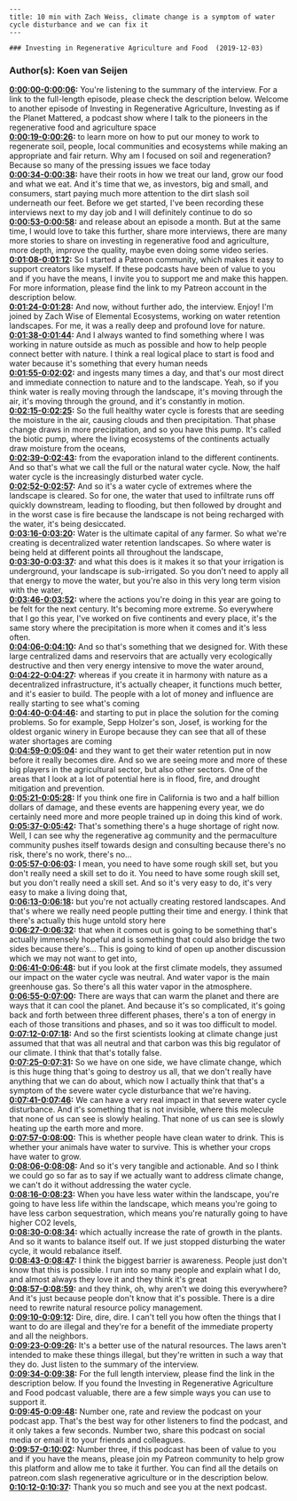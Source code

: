 
    ---
    title: 10 min with Zach Weiss, climate change is a symptom of water cycle disturbance and we can fix it
    ---

    ### Investing in Regenerative Agriculture and Food  (2019-12-03)  
### Author(s): Koen van Seijen  

**[0:00:00-0:00:06](https://investinginregenerativeagriculture.com/2019/02/03/zach-weiss/#t=0:00:00):**  You're listening to the summary of the interview. For a link to the full-length episode, please check the description below.  Welcome to another episode of Investing in Regenerative Agriculture, Investing as if the Planet Mattered,  a podcast show where I talk to the pioneers in the regenerative food and agriculture space  
**[0:00:19-0:00:26](https://investinginregenerativeagriculture.com/2019/02/03/zach-weiss/#t=0:00:19):**  to learn more on how to put our money to work to regenerate soil, people, local communities and ecosystems  while making an appropriate and fair return.  Why am I focused on soil and regeneration? Because so many of the pressing issues we face today  
**[0:00:34-0:00:38](https://investinginregenerativeagriculture.com/2019/02/03/zach-weiss/#t=0:00:34):**  have their roots in how we treat our land, grow our food and what we eat.  And it's time that we, as investors, big and small, and consumers, start paying much more attention to the dirt slash soil underneath our feet.  Before we get started, I've been recording these interviews next to my day job and I will definitely continue to do so  
**[0:00:53-0:00:58](https://investinginregenerativeagriculture.com/2019/02/03/zach-weiss/#t=0:00:53):**  and release about an episode a month. But at the same time, I would love to take this further,  share more interviews, there are many more stories to share on investing in regenerative food and agriculture,  more depth, improve the quality, maybe even doing some video series.  
**[0:01:08-0:01:12](https://investinginregenerativeagriculture.com/2019/02/03/zach-weiss/#t=0:01:08):**  So I started a Patreon community, which makes it easy to support creators like myself.  If these podcasts have been of value to you and if you have the means, I invite you to support me and make this happen.  For more information, please find the link to my Patreon account in the description below.  
**[0:01:24-0:01:28](https://investinginregenerativeagriculture.com/2019/02/03/zach-weiss/#t=0:01:24):**  And now, without further ado, the interview. Enjoy!  I'm joined by Zach Wise of Elemental Ecosystems, working on water retention landscapes.  For me, it was a really deep and profound love for nature.  
**[0:01:38-0:01:44](https://investinginregenerativeagriculture.com/2019/02/03/zach-weiss/#t=0:01:38):**  And I always wanted to find something where I was working in nature outside as much as possible  and how to help people connect better with nature.  I think a real logical place to start is food and water because it's something that every human needs  
**[0:01:55-0:02:02](https://investinginregenerativeagriculture.com/2019/02/03/zach-weiss/#t=0:01:55):**  and ingests many times a day, and that's our most direct and immediate connection to nature and to the landscape.  Yeah, so if you think water is really moving through the landscape, it's moving through the air,  it's moving through the ground, and it's constantly in motion.  
**[0:02:15-0:02:25](https://investinginregenerativeagriculture.com/2019/02/03/zach-weiss/#t=0:02:15):**  So the full healthy water cycle is forests that are seeding the moisture in the air, causing clouds and then precipitation.  That phase change draws in more precipitation, and so you have this pump.  It's called the biotic pump, where the living ecosystems of the continents actually draw moisture from the oceans,  
**[0:02:39-0:02:43](https://investinginregenerativeagriculture.com/2019/02/03/zach-weiss/#t=0:02:39):**  from the evaporation inland to the different continents.  And so that's what we call the full or the natural water cycle.  Now, the half water cycle is the increasingly disturbed water cycle.  
**[0:02:52-0:02:57](https://investinginregenerativeagriculture.com/2019/02/03/zach-weiss/#t=0:02:52):**  And so it's a water cycle of extremes where the landscape is cleared.  So for one, the water that used to infiltrate runs off quickly downstream, leading to flooding,  but then followed by drought and in the worst case is fire because the landscape is not being recharged with the water, it's being desiccated.  
**[0:03:16-0:03:20](https://investinginregenerativeagriculture.com/2019/02/03/zach-weiss/#t=0:03:16):**  Water is the ultimate capital of any farmer.  So what we're creating is decentralized water retention landscapes.  So where water is being held at different points all throughout the landscape,  
**[0:03:30-0:03:37](https://investinginregenerativeagriculture.com/2019/02/03/zach-weiss/#t=0:03:30):**  and what this does is it makes it so that your irrigation is underground, your landscape is sub-irrigated.  So you don't need to apply all that energy to move the water,  but you're also in this very long term vision with the water,  
**[0:03:46-0:03:52](https://investinginregenerativeagriculture.com/2019/02/03/zach-weiss/#t=0:03:46):**  where the actions you're doing in this year are going to be felt for the next century.  It's becoming more extreme. So everywhere that I go this year, I've worked on five continents and every place,  it's the same story where the precipitation is more when it comes and it's less often.  
**[0:04:06-0:04:10](https://investinginregenerativeagriculture.com/2019/02/03/zach-weiss/#t=0:04:06):**  And so that's something that we designed for.  With these large centralized dams and reservoirs that are actually very ecologically destructive  and then very energy intensive to move the water around,  
**[0:04:22-0:04:27](https://investinginregenerativeagriculture.com/2019/02/03/zach-weiss/#t=0:04:22):**  whereas if you create it in harmony with nature as a decentralized infrastructure,  it's actually cheaper, it functions much better, and it's easier to build.  The people with a lot of money and influence are really starting to see what's coming  
**[0:04:40-0:04:46](https://investinginregenerativeagriculture.com/2019/02/03/zach-weiss/#t=0:04:40):**  and starting to put in place the solution for the coming problems.  So for example, Sepp Holzer's son, Josef, is working for the oldest organic winery in Europe  because they can see that all of these water shortages are coming  
**[0:04:59-0:05:04](https://investinginregenerativeagriculture.com/2019/02/03/zach-weiss/#t=0:04:59):**  and they want to get their water retention put in now before it really becomes dire.  And so we are seeing more and more of these big players in the agricultural sector, but also other sectors.  One of the areas that I look at a lot of potential here is in flood, fire, and drought mitigation and prevention.  
**[0:05:21-0:05:28](https://investinginregenerativeagriculture.com/2019/02/03/zach-weiss/#t=0:05:21):**  If you think one fire in California is two and a half billion dollars of damage,  and these events are happening every year,  we do certainly need more and more people trained up in doing this kind of work.  
**[0:05:37-0:05:42](https://investinginregenerativeagriculture.com/2019/02/03/zach-weiss/#t=0:05:37):**  That's something there's a huge shortage of right now.  Well, I can see why the regenerative ag community and the permaculture community pushes itself towards design and consulting  because there's no risk, there's no work, there's no...  
**[0:05:57-0:06:03](https://investinginregenerativeagriculture.com/2019/02/03/zach-weiss/#t=0:05:57):**  I mean, you need to have some rough skill set, but you don't really need a skill set to do it.  You need to have some rough skill set, but you don't really need a skill set.  And so it's very easy to do, it's very easy to make a living doing that,  
**[0:06:13-0:06:18](https://investinginregenerativeagriculture.com/2019/02/03/zach-weiss/#t=0:06:13):**  but you're not actually creating restored landscapes.  And that's where we really need people putting their time and energy.  I think that there's actually this huge untold story here  
**[0:06:27-0:06:32](https://investinginregenerativeagriculture.com/2019/02/03/zach-weiss/#t=0:06:27):**  that when it comes out is going to be something that's actually immensely hopeful  and is something that could also bridge the two sides because there's...  This is going to kind of open up another discussion which we may not want to get into,  
**[0:06:41-0:06:48](https://investinginregenerativeagriculture.com/2019/02/03/zach-weiss/#t=0:06:41):**  but if you look at the first climate models, they assumed our impact on the water cycle was neutral.  And water vapor is the main greenhouse gas.  So there's all this water vapor in the atmosphere.  
**[0:06:55-0:07:00](https://investinginregenerativeagriculture.com/2019/02/03/zach-weiss/#t=0:06:55):**  There are ways that can warm the planet and there are ways that it can cool the planet.  And because it's so complicated, it's going back and forth between three different phases,  there's a ton of energy in each of those transitions and phases, and so it was too difficult to model.  
**[0:07:12-0:07:18](https://investinginregenerativeagriculture.com/2019/02/03/zach-weiss/#t=0:07:12):**  And so the first scientists looking at climate change just assumed that that was all neutral  and that carbon was this big regulator of our climate.  I think that that's totally false.  
**[0:07:25-0:07:31](https://investinginregenerativeagriculture.com/2019/02/03/zach-weiss/#t=0:07:25):**  So we have on one side, we have climate change, which is this huge thing that's going to destroy us all,  that we don't really have anything that we can do about,  which now I actually think that that's a symptom of the severe water cycle disturbance that we're having.  
**[0:07:41-0:07:46](https://investinginregenerativeagriculture.com/2019/02/03/zach-weiss/#t=0:07:41):**  We can have a very real impact in that severe water cycle disturbance.  And it's something that is not invisible, where this molecule that none of us can see is slowly healing.  That none of us can see is slowly heating up the earth more and more.  
**[0:07:57-0:08:00](https://investinginregenerativeagriculture.com/2019/02/03/zach-weiss/#t=0:07:57):**  This is whether people have clean water to drink.  This is whether your animals have water to survive.  This is whether your crops have water to grow.  
**[0:08:06-0:08:08](https://investinginregenerativeagriculture.com/2019/02/03/zach-weiss/#t=0:08:06):**  And so it's very tangible and actionable.  And so I think we could go so far as to say if we actually want to address climate change,  we can't do it without addressing the water cycle.  
**[0:08:16-0:08:23](https://investinginregenerativeagriculture.com/2019/02/03/zach-weiss/#t=0:08:16):**  When you have less water within the landscape, you're going to have less life within the landscape,  which means you're going to have less carbon sequestration,  which means you're naturally going to have higher CO2 levels,  
**[0:08:30-0:08:34](https://investinginregenerativeagriculture.com/2019/02/03/zach-weiss/#t=0:08:30):**  which actually increase the rate of growth in the plants.  And so it wants to balance itself out.  If we just stopped disturbing the water cycle, it would rebalance itself.  
**[0:08:43-0:08:47](https://investinginregenerativeagriculture.com/2019/02/03/zach-weiss/#t=0:08:43):**  I think the biggest barrier is awareness.  People just don't know that this is possible.  I run into so many people and explain what I do, and almost always they love it and they think it's great  
**[0:08:57-0:08:59](https://investinginregenerativeagriculture.com/2019/02/03/zach-weiss/#t=0:08:57):**  and they think, oh, why aren't we doing this everywhere?  And it's just because people don't know that it's possible.  There is a dire need to rewrite natural resource policy management.  
**[0:09:10-0:09:12](https://investinginregenerativeagriculture.com/2019/02/03/zach-weiss/#t=0:09:10):**  Dire, dire, dire.  I can't tell you how often the things that I want to do are illegal  and they're for a benefit of the immediate property and all the neighbors.  
**[0:09:23-0:09:26](https://investinginregenerativeagriculture.com/2019/02/03/zach-weiss/#t=0:09:23):**  It's a better use of the natural resources.  The laws aren't intended to make these things illegal, but they're written in such a way that they do.  Just listen to the summary of the interview.  
**[0:09:34-0:09:38](https://investinginregenerativeagriculture.com/2019/02/03/zach-weiss/#t=0:09:34):**  For the full length interview, please find the link in the description below.  If you found the Investing in Regenerative Agriculture and Food podcast valuable,  there are a few simple ways you can use to support it.  
**[0:09:45-0:09:48](https://investinginregenerativeagriculture.com/2019/02/03/zach-weiss/#t=0:09:45):**  Number one, rate and review the podcast on your podcast app.  That's the best way for other listeners to find the podcast, and it only takes a few seconds.  Number two, share this podcast on social media or email it to your friends and colleagues.  
**[0:09:57-0:10:02](https://investinginregenerativeagriculture.com/2019/02/03/zach-weiss/#t=0:09:57):**  Number three, if this podcast has been of value to you and if you have the means,  please join my Patreon community to help grow this platform and allow me to take it further.  You can find all the details on patreon.com slash regenerative agriculture or in the description below.  
**[0:10:12-0:10:37](https://investinginregenerativeagriculture.com/2019/02/03/zach-weiss/#t=0:10:12):**  Thank you so much and see you at the next podcast.  